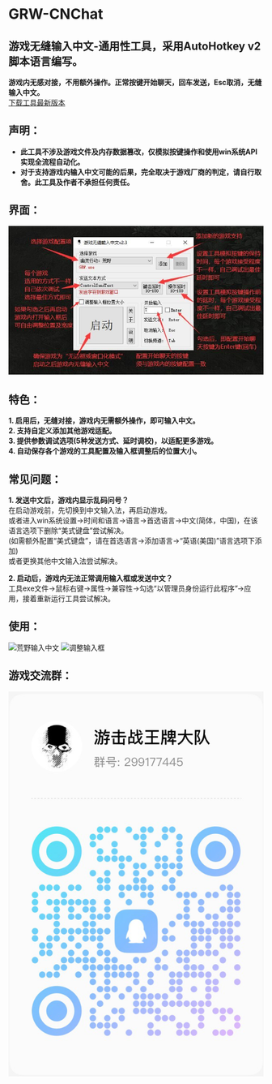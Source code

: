 # GRW-CNChat
## 游戏无缝输入中文-通用性工具，采用AutoHotkey v2脚本语言编写。 
**游戏内无感对接，不用额外操作。正常按键开始聊天，回车发送，Esc取消，无缝输入中文。**  
[下载工具最新版本](https://github.com/GameXueRen/GRW-CNChat/releases/latest)
## 声明：  
* **此工具不涉及游戏文件及内存数据篡改，仅模拟按键操作和使用win系统API实现全流程自动化。**
* **对于支持游戏内输入中文可能的后果，完全取决于游戏厂商的判定，请自行取舍。此工具及作者不承担任何责任。**  
## 界面：
![工具主界面](images/GRW-CNChat-Gui.jpg)
## 特色：
**1. 启用后，无缝对接，游戏内无需额外操作，即可输入中文。**  
**2. 支持自定义添加其他游戏适配。**  
**3. 提供参数调试选项(5种发送方式、延时调校)，以适配更多游戏。**  
**4. 自动保存各个游戏的工具配置及输入框调整后的位置大小。**  
## 常见问题：
**1. 发送中文后，游戏内显示乱码问号？**  
在启动游戏前，先切换到中文输入法，再启动游戏。  
或者进入win系统设置->时间和语言->语言->首选语言->中文(简体，中国)，在该语言选项下删除“美式键盘”尝试解决。  
(如需额外配置“美式键盘”，请在首选语言->添加语言->“英语(美国)”语言选项下添加)  
或者更换其他中文输入法尝试解决。  
  
**2. 启动后，游戏内无法正常调用输入框或发送中文？**  
工具exe文件->鼠标右键->属性->兼容性->勾选“以管理员身份运行此程序”->应用，接着重新运行工具尝试解决。  
## 使用：  
![荒野输入中文](images/GRW-input-chinese.gif)
![调整输入框](images/GRW-input-move.gif)
## 游戏交流群：  
![游戏交流群](images/QQqun.png)
